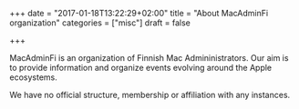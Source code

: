 +++
date = "2017-01-18T13:22:29+02:00"
title = "About MacAdminFi organization"
categories = ["misc"]
draft = false

+++

MacAdminFi is an organization of Finnish Mac Admininistrators. Our aim is to provide information and organize events evolving around the Apple ecosystems.

We have no official structure, membership or affiliation with any instances.
